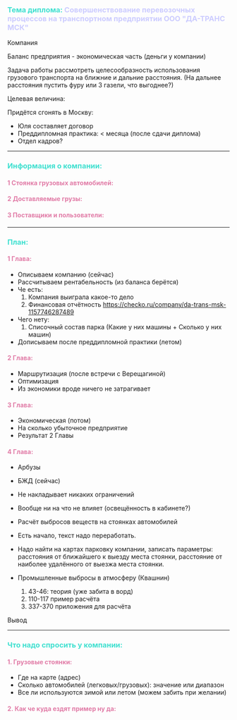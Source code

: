 ### <span style="color:#40E0D0">Тема диплома:</span> <span style="color:#CCCCFF">Совершенствование перевозочных процессов на транспортном предприятии ООО "ДА-ТРАНС МСК"</span>

Компания

Баланс предприятия - экономическая часть (деньги у компании)

Задача работы рассмотреть целесообразность использования грузового транспорта на ближние и дальние расстояния. (На дальнее расстояния пустить фуру или 3 газели, что выгоднее?)

Целевая величина: 

Придётся сгонять в Москву:
- Юля составляет договор
- Преддипломная практика: < месяца (после сдачи диплома)
- Отдел кадров?
---
### <span style="color:#40E0D0">Информация о компании:</span>
#### <span style="color:#e17ca7">1 Стоянка грузовых автомобилей:</span>

#### <span style="color:#e17ca7">2 Доставляемые грузы:</span>

#### <span style="color:#e17ca7">3 Поставщики и пользователи:</span>

---
### <span style="color:#40E0D0">План:</span>
#### <span style="color:#e17ca7">1 Глава:</span>
- Описываем компанию (сейчас)
- Рассчитываем рентабельность (из баланса берётся)
- Че есть:
  1) Компания выиграла какое-то дело
  2) Финансовая отчётность https://checko.ru/company/da-trans-msk-1157746287489
- Чего нету: 
  1) Списочный состав парка (Какие у них машины + Сколько у них машин)
- Дописываем после преддипломной практики (летом)

#### <span style="color:#e17ca7">2 Глава:</span>
- Маршрутизация (после встречи с Верещагиной)
- Оптимизация
- Из экономики вроде ничего не затрагивает

#### <span style="color:#e17ca7">3 Глава:</span>
- Экономическая (потом)
- На сколько убыточное предприятие 
- Результат 2 Главы

#### <span style="color:#e17ca7">4 Глава:</span>
- Арбузы
- БЖД (сейчас)
- Не накладывает никаких ограничений
- Вообще ни на что не влияет (освещённость в кабинете?)
- Расчёт выбросов веществ на стоянках автомобилей

- Есть начало, текст надо переработать. 
- Надо найти на картах парковку компании, записать параметры: расстояния от ближайшего к выезду места стоянки, расстояние от наиболее удалённого от выезжа места стоянки.

- Промышленные выбросы в атмосферу (Квашнин)
  1) 43-46: теория (уже забита в ворд) 
  2) 110-117 пример расчёта 
  3) 337-370 приложения для расчёта 

Вывод

---
### <span style="color:#40E0D0">Что надо спросить у компании:</span>
#### <span style="color:#e17ca7">1. Грузовые стоянки:</span>
- Где на карте (адрес)
- Сколько автомобилей (легковых/грузовых): значение или диапазон
- Все ли используются зимой или летом (можем забить при желании)

#### <span style="color:#e17ca7">2. Как че куда ездят пример ну да:</span>